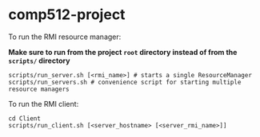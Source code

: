 # comp512-project

To run the RMI resource manager:

**Make sure to run from the project ```root``` directory instead of from the ```scripts/``` directory**
```
scripts/run_server.sh [<rmi_name>] # starts a single ResourceManager
scripts/run_servers.sh # convenience script for starting multiple resource managers
```

To run the RMI client:

```
cd Client
scripts/run_client.sh [<server_hostname> [<server_rmi_name>]]
```
